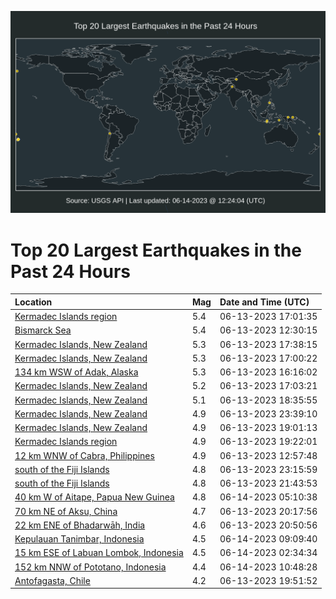 ![Map](./map.png)

# Top 20 Largest Earthquakes in the Past 24 Hours

| Location | Mag | Date and Time (UTC) |
|:---|:---|:---|
| [Kermadec Islands region](https://earthquake.usgs.gov/earthquakes/eventpage/us7000k87y) | 5.4 | 06-13-2023 17:01:35 |
| [Bismarck Sea](https://earthquake.usgs.gov/earthquakes/eventpage/us7000k85q) | 5.4 | 06-13-2023 12:30:15 |
| [Kermadec Islands, New Zealand](https://earthquake.usgs.gov/earthquakes/eventpage/us7000k87x) | 5.3 | 06-13-2023 17:38:15 |
| [Kermadec Islands, New Zealand](https://earthquake.usgs.gov/earthquakes/eventpage/us7000k87n) | 5.3 | 06-13-2023 17:00:22 |
| [134 km WSW of Adak, Alaska](https://earthquake.usgs.gov/earthquakes/eventpage/us7000k86m) | 5.3 | 06-13-2023 16:16:02 |
| [Kermadec Islands, New Zealand](https://earthquake.usgs.gov/earthquakes/eventpage/us7000k87z) | 5.2 | 06-13-2023 17:03:21 |
| [Kermadec Islands, New Zealand](https://earthquake.usgs.gov/earthquakes/eventpage/us7000k883) | 5.1 | 06-13-2023 18:35:55 |
| [Kermadec Islands, New Zealand](https://earthquake.usgs.gov/earthquakes/eventpage/us7000k8a8) | 4.9 | 06-13-2023 23:39:10 |
| [Kermadec Islands, New Zealand](https://earthquake.usgs.gov/earthquakes/eventpage/us7000k88d) | 4.9 | 06-13-2023 19:01:13 |
| [Kermadec Islands region](https://earthquake.usgs.gov/earthquakes/eventpage/us7000k88g) | 4.9 | 06-13-2023 19:22:01 |
| [12 km WNW of Cabra, Philippines](https://earthquake.usgs.gov/earthquakes/eventpage/us7000k85s) | 4.9 | 06-13-2023 12:57:48 |
| [south of the Fiji Islands](https://earthquake.usgs.gov/earthquakes/eventpage/us7000k8a1) | 4.8 | 06-13-2023 23:15:59 |
| [south of the Fiji Islands](https://earthquake.usgs.gov/earthquakes/eventpage/us7000k89j) | 4.8 | 06-13-2023 21:43:53 |
| [40 km W of Aitape, Papua New Guinea](https://earthquake.usgs.gov/earthquakes/eventpage/us7000k8cd) | 4.8 | 06-14-2023 05:10:38 |
| [70 km NE of Aksu, China](https://earthquake.usgs.gov/earthquakes/eventpage/us7000k88z) | 4.7 | 06-13-2023 20:17:56 |
| [22 km ENE of Bhadarwāh, India](https://earthquake.usgs.gov/earthquakes/eventpage/us7000k89b) | 4.6 | 06-13-2023 20:50:56 |
| [Kepulauan Tanimbar, Indonesia](https://earthquake.usgs.gov/earthquakes/eventpage/us7000k8d3) | 4.5 | 06-14-2023 09:09:40 |
| [15 km ESE of Labuan Lombok, Indonesia](https://earthquake.usgs.gov/earthquakes/eventpage/us7000k8be) | 4.5 | 06-14-2023 02:34:34 |
| [152 km NNW of Pototano, Indonesia](https://earthquake.usgs.gov/earthquakes/eventpage/us7000k8d9) | 4.4 | 06-14-2023 10:48:28 |
| [Antofagasta, Chile](https://earthquake.usgs.gov/earthquakes/eventpage/us7000k89a) | 4.2 | 06-13-2023 19:51:52 |
